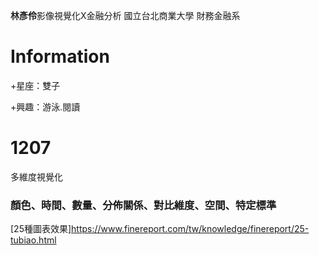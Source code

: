 **林彥伶**影像視覺化X金融分析
國立台北商業大學 財務金融系

Information
==========================
+星座：雙子 <br /> 

+興趣：游泳.閱讀 <br /> 



1207
=========================

多維度視覺化
### 顏色、時間、數量、分佈關係、對比維度、空間、特定標準

[25種圖表效果]https://www.finereport.com/tw/knowledge/finereport/25-tubiao.html

